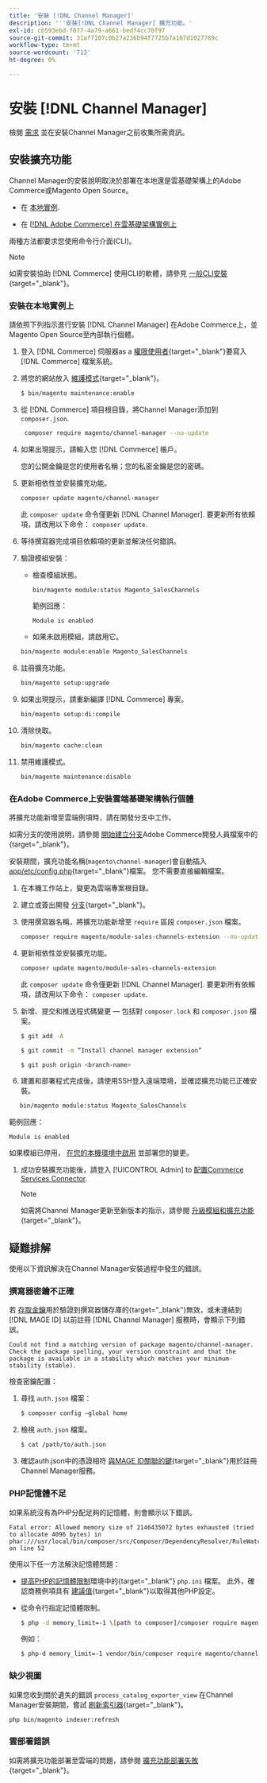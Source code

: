 ```yaml
---
title: '安裝 [!DNL Channel Manager]'
description: '''安裝[!DNL Channel Manager] 擴充功能。'
exl-id: cb593ebd-f077-4a79-a661-bedf4cc70f97
source-git-commit: 31af7107c0b27a236b94f7725b7a107d1027789c
workflow-type: tm+mt
source-wordcount: '713'
ht-degree: 0%

---
```



# 安裝 [!DNL Channel Manager]

檢閱 [需求](onboard.md#requirements) 並在安裝Channel Manager之前收集所需資訊。

## 安裝擴充功能

Channel Manager的安裝說明取決於部署在本地還是雲基礎架構上的Adobe Commerce或Magento Open Source。

- 在 [本地實例](#install-on-an-on-premises-instance).

- 在 [[!DNL Adobe Commerce] 在雲基礎架構實例上](#install-adobe-commerce-on-cloud-infrastructure)

兩種方法都要求您使用命令行介面(CLI)。

>[!NOTE]
>
>如需安裝協助 [!DNL Commerce] 使用CLI的軟體，請參見 [一般CLI安裝](https://devdocs.magento.com/extensions/install/){target=&quot;_blank&quot;}。

### 安裝在本地實例上

請依照下列指示進行安裝 [!DNL Channel Manager] 在Adobe Commerce上，並Magento Open Source至內部執行個體。

1. 登入 [!DNL Commerce] 伺服器as a [權限使用者](https://devdocs.magento.com/guides/v2.4/install-gde/prereq/file-system-perms.html){target=&quot;_blank&quot;}要寫入 [!DNL Commerce] 檔案系統。

1. 將您的網站放入 [維護模式](https://devdocs.magento.com/guides/v2.4/install-gde/install/cli/install-cli-subcommands-maint.html){target=&quot;_blank&quot;}。

   ```bash
   $ bin/magento maintenance:enable
   ```

1. 從 [!DNL Commerce] 項目根目錄，將Channel Manager添加到 `composer.json`.

   ```bash
    composer require magento/channel-manager --no-update
   ```

1. 如果出現提示，請輸入您 [!DNL Commerce] 帳戶。

   您的公開金鑰是您的使用者名稱；您的私密金鑰是您的密碼。

1. 更新相依性並安裝擴充功能。

   ```bash
   composer update magento/channel-manager
   ```

   此 `composer update` 命令僅更新 [!DNL Channel Manager]. 要更新所有依賴項，請改用以下命令： `composer update`.

1. 等待撰寫器完成項目依賴項的更新並解決任何錯誤。

1. 驗證模組安裝：

   - 檢查模組狀態。

      ```bash
      bin/magento module:status Magento_SalesChannels
      ```
      範例回應：

      ```terminal
      Module is enabled
      ```

   - 如果未啟用模組，請啟用它。

   ```bash
   bin/magento module:enable Magento_SalesChannels
   ```

1. 註冊擴充功能。

   ```bash
   bin/magento setup:upgrade
   ```

1. 如果出現提示，請重新編譯 [!DNL Commerce] 專案。

   ```bash
   bin/magento setup:di:compile
   ```

1. 清除快取。

   ```bash
   bin/magento cache:clean
   ```

1. 禁用維護模式。

   ```bash
   bin/magento maintenance:disable
   ```

### 在Adobe Commerce上安裝雲端基礎架構執行個體

將擴充功能新增至雲端例項時，請在開發分支中工作。

如需分支的使用說明，請參閱 [開始建立分支](https://devdocs.magento.com/cloud/env/environments-start.html#getstarted)Adobe Commerce開發人員檔案中的{target=&quot;_blank&quot;}。

安裝期間，擴充功能名稱(`magento\channel-manager`)會自動插入 [app/etc/config.php](https://devdocs.magento.com/cloud/live/sens-data-over.html#configuration-data){target=&quot;_blank&quot;}檔案。 您不需要直接編輯檔案。

1. 在本機工作站上，變更為雲端專案根目錄。

1. 建立或簽出開發 [分支](https://devdocs-beta.magento.com/cloud/env/environments-start.html#getstarted){target=&quot;_blank&quot;}。

1. 使用撰寫器名稱，將擴充功能新增至 `require` 區段 `composer.json` 檔案。

   ```bash
   composer require magento/module-sales-channels-extension --no-update
   ```

1. 更新相依性並安裝擴充功能。

   ```bash
   composer update magento/module-sales-channels-extension
   ```

   此 `composer update` 命令僅更新 [!DNL Channel Manager]. 要更新所有依賴項，請改用以下命令： `composer update`.

1. 新增、提交和推送程式碼變更 — 包括對 `composer.lock` 和 `composer.json` 檔案。

   ```bash
   $ git add -A
   ```

   ```bash
   $ git commit -m “Install channel manager extension” 
   ```

   ```bash
   $ git push origin <branch-name>
   ```

1. 建置和部署程式完成後，請使用SSH登入遠端環境，並確認擴充功能已正確安裝。

```bash
   bin/magento module:status Magento_SalesChannels
```

範例回應：

```terminal
Module is enabled
```

如果模組已停用， [在您的本機環境中啟用](https://devdocs.magento.com/cloud/howtos/install-components.html#manage-extensions) 並部署您的變更。


1. 成功安裝擴充功能後，請登入 [!UICONTROL Admin] to [配置Commerce Services Connector](connect.md).

   >[!NOTE]
   >
   >如需將Channel Manager更新至新版本的指示，請參閱 [升級模組和擴充功能](https://experienceleague.adobe.com/docs/commerce-operations/upgrade-guide/modules/upgrade.html){target=&quot;_blank&quot;}。


## 疑難排解

使用以下資訊解決在Channel Manager安裝過程中發生的錯誤。

### 撰寫器密鑰不正確

若 [存取金鑰](https://devdocs.magento.com/guides/v2.4/install-gde/prereq/connect-auth.html)用於驗證到撰寫器儲存庫的{target=&quot;_blank&quot;}無效，或未連結到 [!DNL MAGE ID] 以前註冊 [!DNL Channel Manager] 服務時，會顯示下列錯誤。

```terminal
Could not find a matching version of package magento/channel-manager. Check the package spelling, your version constraint and that the package is available in a stability which matches your minimum-stability (stable).
```

檢查密鑰配置：

1. 尋找 `auth.json` 檔案：

   ```bash
   $ composer config –global home
   ```

1. 檢視 `auth.json` 檔案。

   ```bash
   $ cat /path/to/auth.json
   ```

1. 確認auth.json中的憑證相符 [與MAGE ID關聯的鍵](https://devdocs.magento.com/guides/v2.4/install-gde/prereq/connect-auth.html){target=&quot;_blank&quot;}用於註冊Channel Manager服務。

### PHP記憶體不足

如果系統沒有為PHP分配足夠的記憶體，則會顯示以下錯誤。

```terminal
Fatal error: Allowed memory size of 2146435072 bytes exhausted (tried to allocate 4096 bytes) in phar:///usr/local/bin/composer/src/Composer/DependencyResolver/RuleWatchGraph.php on line 52
```

使用以下任一方法解決記憶體問題：

- [提高PHP的記憶體限制](https://devdocs.magento.com/cloud/project/magento-app-php-ini.html#increase-php-memory-limit)環境中的{target=&quot;_blank&quot;} `php.ini` 檔案。 此外，確認商務例項具有 [建議值](https://devdocs.magento.com/guides/v2.4/install-gde/prereq/php-settings.html){target=&quot;_blank&quot;}以取得其他PHP設定。

- 從命令行指定記憶體限制。

   ```bash
   $ php -d memory_limit=-1 \[path to composer]/composer require magento/payment-services.
   ```

   例如：

   ```bash
   $ php-d memory_limit=-1 vendor/bin/composer require magento/channel-manager
   ```

### 缺少視圖

如果您收到關於遺失的錯誤 `process_catalog_exporter_view` 在Channel Manager安裝期間，嘗試 [刷新索引器](https://devdocs.magento.com/guides/v2.4/config-guide/cli/config-cli-subcommands-index.html#config-cli-subcommands-index-reindex){target=&quot;_blank&quot;}。

```bash
php bin/magento indexer:refresh
```

### 雲部署錯誤

如需將擴充功能部署至雲端的問題，請參閱 [擴充功能部署失敗](https://devdocs.magento.com/cloud/trouble/trouble_comp-deploy-fail.html){target=&quot;_blank&quot;}。
